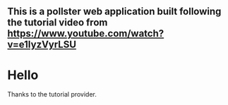 ## This is a pollster web application built following the tutorial video from https://www.youtube.com/watch?v=e1IyzVyrLSU
# Hello
Thanks to the tutorial provider.